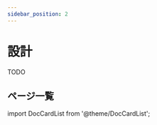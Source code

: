 ```yaml
---
sidebar_position: 2
---
```


# 設計

TODO

## ページ一覧

import DocCardList from '@theme/DocCardList';

<DocCardList />
